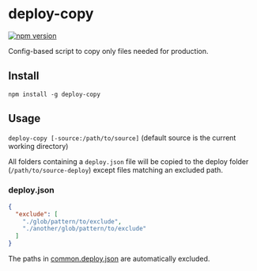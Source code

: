 # deploy-copy
[![npm version](https://badge.fury.io/js/deploy-copy.svg)](https://badge.fury.io/js/deploy-copy)

Config-based script to copy only files needed for production.

## Install

`npm install -g deploy-copy`

## Usage

`deploy-copy [-source:/path/to/source]` (default source is the current working directory)

All folders containing a `deploy.json` file will be copied to the deploy folder (`/path/to/source-deploy`) except files matching an excluded path.

### deploy.json

``` json
{
  "exclude": [
    "./glob/pattern/to/exclude",
    "./another/glob/pattern/to/exclude"
  ]
}
```

The paths in [common.deploy.json](https://github.com/vintage-software/deploy-copy/blob/master/common.deploy.json) are automatically excluded.